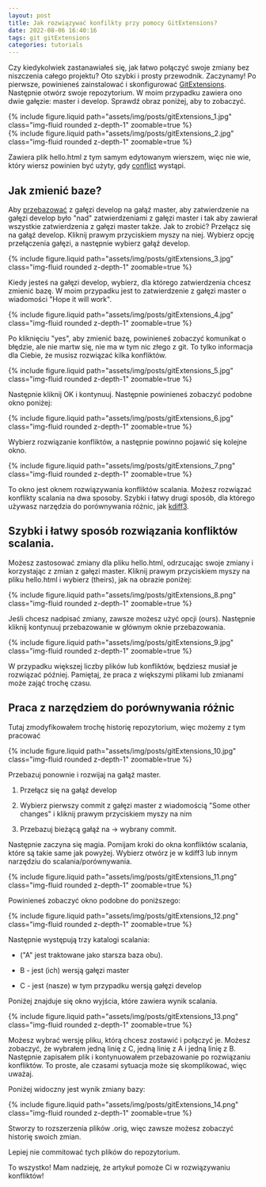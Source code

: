 ```yaml
---
layout: post
title: Jak rozwiązywać konfilkty przy pomocy GitExtensions?
date: 2022-08-06 16:40:16
tags: git gitExtensions
categories: tutorials
---
```



Czy kiedykolwiek zastanawiałeś się, jak łatwo połączyć swoje zmiany bez niszczenia całego projektu? Oto szybki i prosty przewodnik. Zaczynamy!
Po pierwsze, powinieneś zainstalować i skonfigurować [GitExtensions](https://git-extensions-documentation.readthedocs.io/). Następnie otwórz swoje repozytorium. W moim przypadku zawiera ono dwie gałęzie: master i develop. Sprawdź obraz poniżej, aby to zobaczyć.

<div class="row mt-3">
    <div class="col-sm mt-3 mt-md-0">
        {% include figure.liquid path="assets/img/posts/gitExtensions_1.jpg" class="img-fluid rounded z-depth-1"  zoomable=true %}
    </div>
    <div class="col-sm mt-3 mt-md-0">
        {% include figure.liquid path="assets/img/posts/gitExtensions_2.jpg" class="img-fluid rounded z-depth-1"  zoomable=true %}
    </div>
</div>
 

Zawiera plik hello.html z tym samym edytowanym wierszem, więc nie wie, który wiersz powinien być użyty, gdy [conflict](https://www.atlassian.com/git/tutorials/using-branches/merge-conflicts) wystąpi.

## Jak zmienić baze? 

Aby [przebazować](https://www.atlassian.com/git/tutorials/rewriting-history/git-rebase) z gałęzi develop na gałąź master, aby zatwierdzenie na gałęzi develop było "nad" zatwierdzeniami z gałęzi master i tak aby zawierał wszystkie zatwierdzenia z gałęzi master także. Jak to zrobić?
Przełącz się na gałąź develop. Kliknij prawym przyciskiem myszy na niej. Wybierz opcję przełączenia gałęzi, a następnie wybierz gałąź develop.

<div class="col-sm mt-3 mt-md-0">
    {% include figure.liquid path="assets/img/posts/gitExtensions_3.jpg" class="img-fluid rounded z-depth-1"  zoomable=true %}
</div>

Kiedy jesteś na gałęzi develop, wybierz, dla którego zatwierdzenia chcesz zmienić bazę. W moim przypadku jest to zatwierdzenie z gałęzi master o wiadomości "Hope it will work".

<div class="col-sm mt-3 mt-md-0">
    {% include figure.liquid path="assets/img/posts/gitExtensions_4.jpg" class="img-fluid rounded z-depth-1"  zoomable=true %}
</div>

Po kliknięciu "yes", aby zmienić bazę, powinieneś zobaczyć komunikat o błędzie, ale nie martw się, nie ma w tym nic złego z git. To tylko informacja dla Ciebie, że musisz rozwiązać kilka konfliktów.

<div class="col-sm mt-3 mt-md-0">
    {% include figure.liquid path="assets/img/posts/gitExtensions_5.jpg" class="img-fluid rounded z-depth-1"  zoomable=true %}
</div>

Następnie kliknij OK i kontynuuj. Następnie powinieneś zobaczyć podobne okno poniżej:


<div class="col-sm mt-3 mt-md-0">
    {% include figure.liquid path="assets/img/posts/gitExtensions_6.jpg" class="img-fluid rounded z-depth-1"  zoomable=true %}
</div>

Wybierz rozwiązanie konfliktów, a następnie powinno pojawić się kolejne okno.

<div class="col-sm mt-3 mt-md-0">
    {% include figure.liquid path="assets/img/posts/gitExtensions_7.png" class="img-fluid rounded z-depth-1"  zoomable=true %}
</div>

To okno jest oknem rozwiązywania konfliktów scalania. Możesz rozwiązać konflikty scalania na dwa sposoby. Szybki i łatwy drugi sposób, dla którego używasz narzędzia do porównywania różnic, jak [kdiff3](https://github.com/KDE/kdiff3).

## Szybki i łatwy sposób rozwiązania konfliktów scalania.

Możesz zastosować zmiany dla pliku hello.html, odrzucając swoje zmiany i korzystając z zmian z gałęzi master. Kliknij prawym przyciskiem myszy na pliku hello.html i wybierz (theirs), jak na obrazie poniżej:

<div class="col-sm mt-3 mt-md-0">
    {% include figure.liquid path="assets/img/posts/gitExtensions_8.png" class="img-fluid rounded z-depth-1"  zoomable=true %}
</div>

Jeśli chcesz nadpisać zmiany, zawsze możesz użyć opcji (ours). Następnie kliknij kontynuuj przebazowanie w głównym oknie przebazowania.

<div class="col-sm mt-3 mt-md-0">
    {% include figure.liquid path="assets/img/posts/gitExtensions_9.jpg" class="img-fluid rounded z-depth-1"  zoomable=true %}
</div>

W przypadku większej liczby plików lub konfliktów, będziesz musiał je rozwiązać później. Pamiętaj, że praca z większymi plikami lub zmianami może zająć trochę czasu.

##  Praca z narzędziem do porównywania różnic

Tutaj zmodyfikowałem trochę historię repozytorium, więc możemy z tym pracować

<div class="col-sm mt-3 mt-md-0">
    {% include figure.liquid path="assets/img/posts/gitExtensions_10.jpg" class="img-fluid rounded z-depth-1"  zoomable=true %}
</div>


Przebazuj ponownie i rozwijaj na gałąź master.

1. Przełącz się na gałąź develop

2. Wybierz pierwszy commit z gałęzi master z wiadomością "Some other changes" i kliknij prawym przyciskiem myszy na nim

3. Przebazuj bieżącą gałąź na -> wybrany commit.

Następnie zaczyna się magia. Pomijam kroki do okna konfliktów scalania, które są takie same jak powyżej. Wybierz otwórz je w kdiff3 lub innym narzędziu do scalania/porównywania.

<div class="col-sm mt-3 mt-md-0">
    {% include figure.liquid path="assets/img/posts/gitExtensions_11.png" class="img-fluid rounded z-depth-1"  zoomable=true %}
</div>

Powinieneś zobaczyć okno podobne do poniższego:


<div class="col-sm mt-3 mt-md-0">
    {% include figure.liquid path="assets/img/posts/gitExtensions_12.png" class="img-fluid rounded z-depth-1"  zoomable=true %}
</div>

Następnie występują trzy katalogi scalania:  

- ("A" jest traktowane jako starsza baza obu).

- B - jest (ich) wersją gałęzi master

- C - jest (nasze) w tym przypadku wersją gałęzi develop


Poniżej znajduje się okno wyjścia, które zawiera wynik scalania.

<div class="col-sm mt-3 mt-md-0">
    {% include figure.liquid path="assets/img/posts/gitExtensions_13.png" class="img-fluid rounded z-depth-1"  zoomable=true %}
</div>

Możesz wybrać wersję pliku, którą chcesz zostawić i połączyć je. Możesz zobaczyć, że wybrałem jedną linię z C, jedną linię z A i jedną linię z B. Następnie zapisałem plik i kontynuowałem przebazowanie po rozwiązaniu konfliktów. To proste, ale czasami sytuacja może się skomplikować, więc uważaj.

Poniżej widoczny jest wynik zmiany bazy:

<div class="col-sm mt-3 mt-md-0">
    {% include figure.liquid path="assets/img/posts/gitExtensions_14.png" class="img-fluid rounded z-depth-1"  zoomable=true %}
</div>

Stworzy to rozszerzenia plików .orig, więc zawsze możesz zobaczyć historię swoich zmian.

Lepiej nie commitować tych plików do repozytorium.

To wszystko! Mam nadzieję, że artykuł pomoże Ci w rozwiązywaniu konfliktów!
